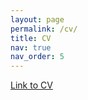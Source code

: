 ```yaml
---
layout: page
permalink: /cv/
title: CV
nav: true
nav_order: 5
---
```


[Link to CV](../assets/pdf/cv_pdf.pdf)
